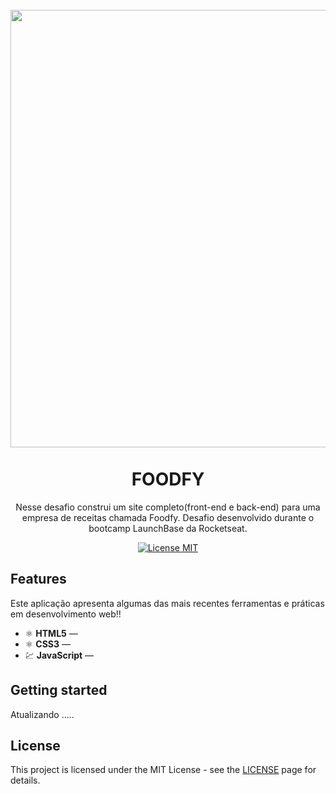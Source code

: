 
<h1 align="center">
<br>
  <img src="https://ik.imagekit.io/1n1swj1w28/Foodfy_eMEWz_K42P.png" width="700">
<br>
<br>
  FOODFY
</h1>

<p align="center">Nesse desafio construi um site completo(front-end e back-end) para uma empresa de receitas chamada Foodfy. Desafio desenvolvido durante o bootcamp LaunchBase da Rocketseat.

</p>

<p align="center">
  <a href="https://opensource.org/licenses/MIT">
    <img src="https://img.shields.io/badge/License-MIT-blue.svg" alt="License MIT">
  </a>
</p>

## Features
[//]: # (Add the features of your project here:)

Este aplicação apresenta algumas das mais recentes ferramentas e práticas em desenvolvimento web!!

- ⚛️ **HTML5** — 
- ⚛️ **CSS3** — 
- 💹 **JavaScript** — 

## Getting started

Atualizando .....


## License

This project is licensed under the MIT License - see the [LICENSE](https://opensource.org/licenses/MIT) page for details.
